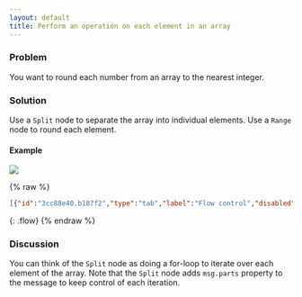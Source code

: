 ```yaml
---
layout: default
title: Perform an operation on each element in an array
---
```


### Problem

You want to round each number from an array to the nearest integer.

### Solution

Use a <code class="node">Split</code> node to separate the array into individual elements. 
Use a <code class="node">Range</code> node to round each element.

#### Example

![](/images/basic/basic-flow-010.png)

{% raw %}
~~~json
[{"id":"3cc88e40.b187f2","type":"tab","label":"Flow control","disabled":false,"info":""},{"id":"c858c23f.b48cf","type":"comment","z":"3cc88e40.b187f2","name":"Perform an operation on each element in an array","info":"","x":200,"y":100,"wires":[]},{"id":"9141ea9c.fd4e48","type":"inject","z":"3cc88e40.b187f2","name":"Array of decimals","topic":"","payload":"[1.67,2.98,3.12,4.99,5.50]","payloadType":"json","repeat":"","crontab":"","once":false,"onceDelay":0.1,"x":120,"y":180,"wires":[["65d694f5.c425cc"]]},{"id":"65d694f5.c425cc","type":"split","z":"3cc88e40.b187f2","name":"Split array","splt":"\\n","spltType":"str","arraySplt":"1","arraySpltType":"len","stream":false,"addname":"","x":300,"y":180,"wires":[["c63adcb2.87a4"]]},{"id":"c63adcb2.87a4","type":"range","z":"3cc88e40.b187f2","minin":"0","maxin":"10","minout":"0","maxout":"10","action":"scale","round":true,"property":"payload","name":"Round checked","x":470,"y":180,"wires":[["2efff0d5.028b8"]]},{"id":"2efff0d5.028b8","type":"debug","z":"3cc88e40.b187f2","name":"Output msg","active":true,"tosidebar":true,"console":false,"tostatus":false,"complete":"true","x":650,"y":180,"wires":[]}]
~~~
{: .flow}
{% endraw %}

### Discussion

You can think of the <code class="node">Split</code> node as doing a for-loop to iterate over each element of the array. 
Note that the <code class="node">Split</code> node adds <code class="highlighter-rouge">msg.parts</code> property to the message to keep control of each iteration.

